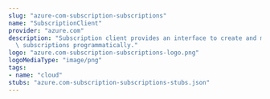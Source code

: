 ```yaml
---
slug: "azure-com-subscription-subscriptions"
name: "SubscriptionClient"
provider: "azure.com"
description: "Subscription client provides an interface to create and manage Azure\
  \ subscriptions programmatically."
logo: "azure.com-subscription-subscriptions-logo.png"
logoMediaType: "image/png"
tags:
- name: "cloud"
stubs: "azure.com-subscription-subscriptions-stubs.json"
---
```

